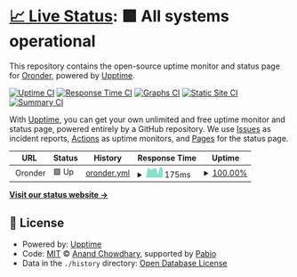 # [📈 Live Status](https://uptime.oronder.com): <!--live status--> **🟩 All systems operational**

This repository contains the open-source uptime monitor and status page for [Oronder](https://discord.gg/27npDAXaCA), powered by [Upptime](https://github.com/upptime/upptime).

[![Uptime CI](https://github.com/Oronder/uptime/workflows/Uptime%20CI/badge.svg)](https://github.com/Oronder/uptime/actions?query=workflow%3A%22Uptime+CI%22)
[![Response Time CI](https://github.com/Oronder/uptime/workflows/Response%20Time%20CI/badge.svg)](https://github.com/Oronder/uptime/actions?query=workflow%3A%22Response+Time+CI%22)
[![Graphs CI](https://github.com/Oronder/uptime/workflows/Graphs%20CI/badge.svg)](https://github.com/Oronder/uptime/actions?query=workflow%3A%22Graphs+CI%22)
[![Static Site CI](https://github.com/Oronder/uptime/workflows/Static%20Site%20CI/badge.svg)](https://github.com/Oronder/uptime/actions?query=workflow%3A%22Static+Site+CI%22)
[![Summary CI](https://github.com/Oronder/uptime/workflows/Summary%20CI/badge.svg)](https://github.com/Oronder/uptime/actions?query=workflow%3A%22Summary+CI%22)

With [Upptime](https://upptime.js.org), you can get your own unlimited and free uptime monitor and status page, powered entirely by a GitHub repository. We use [Issues](https://github.com/Oronder/uptime/issues) as incident reports, [Actions](https://github.com/Oronder/uptime/actions) as uptime monitors, and [Pages](https://uptime.oronder.com) for the status page.

<!--start: status pages-->
<!-- This summary is generated by Upptime (https://github.com/upptime/upptime) -->
<!-- Do not edit this manually, your changes will be overwritten -->
<!-- prettier-ignore -->
| URL | Status | History | Response Time | Uptime |
| --- | ------ | ------- | ------------- | ------ |
| <img alt="" src="https://icons.duckduckgo.com/ip3/null.ico" height="13"> Oronder | 🟩 Up | [oronder.yml](https://github.com/oronder/uptime/commits/HEAD/history/oronder.yml) | <details><summary><img alt="Response time graph" src="./graphs/oronder/response-time-week.png" height="20"> 175ms</summary><br><a href="https://uptime.oronder.com/history/oronder"><img alt="Response time 167" src="https://img.shields.io/endpoint?url=https%3A%2F%2Fraw.githubusercontent.com%2Foronder%2Fuptime%2FHEAD%2Fapi%2Foronder%2Fresponse-time.json"></a><br><a href="https://uptime.oronder.com/history/oronder"><img alt="24-hour response time 139" src="https://img.shields.io/endpoint?url=https%3A%2F%2Fraw.githubusercontent.com%2Foronder%2Fuptime%2FHEAD%2Fapi%2Foronder%2Fresponse-time-day.json"></a><br><a href="https://uptime.oronder.com/history/oronder"><img alt="7-day response time 175" src="https://img.shields.io/endpoint?url=https%3A%2F%2Fraw.githubusercontent.com%2Foronder%2Fuptime%2FHEAD%2Fapi%2Foronder%2Fresponse-time-week.json"></a><br><a href="https://uptime.oronder.com/history/oronder"><img alt="30-day response time 177" src="https://img.shields.io/endpoint?url=https%3A%2F%2Fraw.githubusercontent.com%2Foronder%2Fuptime%2FHEAD%2Fapi%2Foronder%2Fresponse-time-month.json"></a><br><a href="https://uptime.oronder.com/history/oronder"><img alt="1-year response time 167" src="https://img.shields.io/endpoint?url=https%3A%2F%2Fraw.githubusercontent.com%2Foronder%2Fuptime%2FHEAD%2Fapi%2Foronder%2Fresponse-time-year.json"></a></details> | <details><summary><a href="https://uptime.oronder.com/history/oronder">100.00%</a></summary><a href="https://uptime.oronder.com/history/oronder"><img alt="All-time uptime 99.89%" src="https://img.shields.io/endpoint?url=https%3A%2F%2Fraw.githubusercontent.com%2Foronder%2Fuptime%2FHEAD%2Fapi%2Foronder%2Fuptime.json"></a><br><a href="https://uptime.oronder.com/history/oronder"><img alt="24-hour uptime 100.00%" src="https://img.shields.io/endpoint?url=https%3A%2F%2Fraw.githubusercontent.com%2Foronder%2Fuptime%2FHEAD%2Fapi%2Foronder%2Fuptime-day.json"></a><br><a href="https://uptime.oronder.com/history/oronder"><img alt="7-day uptime 100.00%" src="https://img.shields.io/endpoint?url=https%3A%2F%2Fraw.githubusercontent.com%2Foronder%2Fuptime%2FHEAD%2Fapi%2Foronder%2Fuptime-week.json"></a><br><a href="https://uptime.oronder.com/history/oronder"><img alt="30-day uptime 100.00%" src="https://img.shields.io/endpoint?url=https%3A%2F%2Fraw.githubusercontent.com%2Foronder%2Fuptime%2FHEAD%2Fapi%2Foronder%2Fuptime-month.json"></a><br><a href="https://uptime.oronder.com/history/oronder"><img alt="1-year uptime 99.89%" src="https://img.shields.io/endpoint?url=https%3A%2F%2Fraw.githubusercontent.com%2Foronder%2Fuptime%2FHEAD%2Fapi%2Foronder%2Fuptime-year.json"></a></details>

<!--end: status pages-->

[**Visit our status website →**](https://uptime.oronder.com)

## 📄 License

- Powered by: [Upptime](https://github.com/upptime/upptime)
- Code: [MIT](./LICENSE) © [Anand Chowdhary](https://anandchowdhary.com), supported by [Pabio](https://pabio.com)
- Data in the `./history` directory: [Open Database License](https://opendatacommons.org/licenses/odbl/1-0/)
